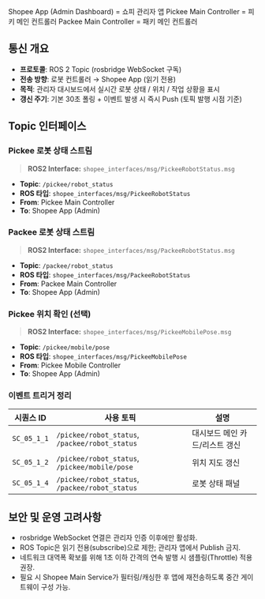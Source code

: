 Shopee App (Admin Dashboard) = 쇼피 관리자 앱
Pickee Main Controller = 피키 메인 컨트롤러
Packee Main Controller = 패키 메인 컨트롤러

## 통신 개요
- **프로토콜**: ROS 2 Topic (rosbridge WebSocket 구독)
- **전송 방향**: 로봇 컨트롤러 → Shopee App (읽기 전용)
- **목적**: 관리자 대시보드에서 실시간 로봇 상태 / 위치 / 작업 상황을 표시
- **갱신 주기**: 기본 30초 폴링 + 이벤트 발생 시 즉시 Push (토픽 발행 시점 기준)

## Topic 인터페이스

### Pickee 로봇 상태 스트림
> **ROS2 Interface:** `shopee_interfaces/msg/PickeeRobotStatus.msg`
- **Topic**: `/pickee/robot_status`
- **ROS 타입**: `shopee_interfaces/msg/PickeeRobotStatus`
- **From**: Pickee Main Controller
- **To**: Shopee App (Admin)

### Packee 로봇 상태 스트림
> **ROS2 Interface:** `shopee_interfaces/msg/PackeeRobotStatus.msg`
- **Topic**: `/packee/robot_status`
- **ROS 타입**: `shopee_interfaces/msg/PackeeRobotStatus`
- **From**: Packee Main Controller
- **To**: Shopee App (Admin)

### Pickee 위치 확인 (선택)
> **ROS2 Interface:** `shopee_interfaces/msg/PickeeMobilePose.msg`
- **Topic**: `/pickee/mobile/pose`
- **ROS 타입**: `shopee_interfaces/msg/PickeeMobilePose`
- **From**: Pickee Mobile Controller
- **To**: Shopee App (Admin)

### 이벤트 트리거 정리
| 시퀀스 ID | 사용 토픽 | 설명 |
|---|---|---|
| `SC_05_1_1` | `/pickee/robot_status`, `/packee/robot_status` | 대시보드 메인 카드/리스트 갱신 |
| `SC_05_1_2` | `/pickee/robot_status`, `/pickee/mobile/pose` | 위치 지도 갱신 |
| `SC_05_1_4` | `/pickee/robot_status`, `/packee/robot_status` | 로봇 상태 패널 |

## 보안 및 운영 고려사항
- rosbridge WebSocket 연결은 관리자 인증 이후에만 활성화.
- ROS Topic은 읽기 전용(subscribe)으로 제한; 관리자 앱에서 Publish 금지.
- 네트워크 대역폭 확보를 위해 1초 이하 간격의 연속 발행 시 샘플링(Throttle) 적용 권장.
- 필요 시 Shopee Main Service가 필터링/캐싱한 후 앱에 재전송하도록 중간 게이트웨이 구성 가능.
